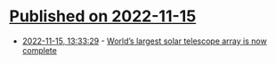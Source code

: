# [Published on 2022-11-15](index.md)

* [2022-11-15, 13:33:29](https://news.ycombinator.com/item?id=33608931) - [World’s largest solar telescope array is now complete](https://www.nature.com/articles/d41586-022-03595-7)
